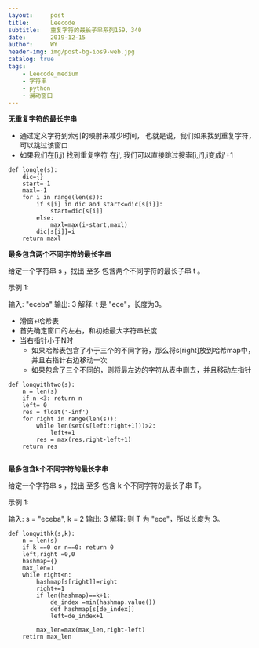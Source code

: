 ```yaml
---
layout:     post
title:      Leecode
subtitle:   重复字符的最长子串系列159，340
date:       2019-12-15
author:     WY
header-img: img/post-bg-ios9-web.jpg
catalog: true
tags:
    - Leecode_medium
    - 字符串
    - python
    - 滑动窗口
---
```


**无重复字符的最长字串**




- 通过定义字符到索引的映射来减少时间， 也就是说，我们如果找到重复字符，可以跳过该窗口
- 如果我们在[i,j) 找到重复字符 在j', 我们可以直接跳过搜索[i,j'],i变成j'+1

```
def longle(s):
    dic={}
    start=-1
    maxl=-1
    for i in range(len(s)):
        if s[i] in dic and start<=dic[s[i]]:
            start=dic[s[i]]
        else:
            maxl=max(i-start,maxl)
        dic[s[i]]=i
    return maxl
```

**最多包含两个不同字符的最长字串**

给定一个字符串 s ，找出 至多 包含两个不同字符的最长子串 t 。

示例 1:

输入: "eceba"
输出: 3
解释: t 是 "ece"，长度为3。

- 滑窗+哈希表
- 首先确定窗口的左右，和初始最大字符串长度
- 当右指针小于N时
   - 如果哈希表包含了小于三个的不同字符，那么将s[right]放到哈希map中，并且右指针右边移动一次
   - 如果包含了三个不同的，则将最左边的字符从表中删去，并且移动左指针

```
def longwithtwo(s):
    n = len(s)
    if n <3: return n
    left= 0
    res = float('-inf')
    for right in range(len(s)):
        while len(set(s[left:right+1]))>2:
            left+=1
        res = max(res,right-left+1)
    return res
    
```

**最多包含k个不同字符的最长字串**

给定一个字符串 s ，找出 至多 包含 k 个不同字符的最长子串 T。

示例 1:

输入: s = "eceba", k = 2
输出: 3
解释: 则 T 为 "ece"，所以长度为 3。

```
def longwithk(s,k):
    n = len(s)
    if k ==0 or n==0: return 0
    left,right =0,0
    hashmap={}
    max_len=1
    while right<n:
        hashmap[s[right]]=right
        right+=1
        if len(hashmap)==k+1:
            de_index =min(hashmap.value())
            def hashmap[s[de_index]]
            left=de_index+1

        max_len=max(max_len,right-left)
    retirn max_len
```
